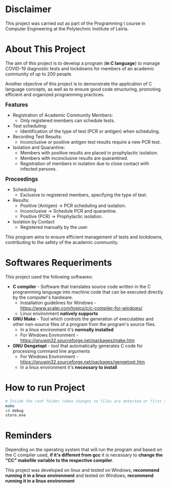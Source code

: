 # Disclaimer

This project was carried out as part of the Programming I course in Computer Engineering at the Polytechnic Institute of Leiria.

# About This Project

The aim of this project is to develop a program (**in C language**) to manage COVID-19 diagnostic tests and lockdowns for members of an academic community of up to 200 people.

Another objective of this project is to demonstrate the application of C language concepts, as well as to ensure good code structuring, promoting efficient and organized programming practices.

<span style="font-size: larger;font-weight:bold;">Features</span>

- Registration of Academic Community Members:
	- Only registered members can schedule tests.
- Test scheduling:
	- Identification of the type of test (PCR or antigen) when scheduling.
- Recording Test Results:
	- Inconclusive or positive antigen test results require a new PCR test.
- Isolation and Quarantine:
	- Members with positive results are placed in prophylactic isolation.
	- Members with inconclusive results are quarantined.
	- Registration of members in isolation due to close contact with infected persons.

<span style="font-size: larger;font-weight:bold;">Proceedings</span>

- Scheduling
	- Exclusive to registered members, specifying the type of test.
- Results:
	- Positive (Antigen) → PCR scheduling and isolation.
	- Inconclusive → Schedule PCR and quarantine.
	- Positive (PCR) → Prophylactic isolation.
- Isolation by Contact
	- Registered manually by the user.

This program aims to ensure efficient management of tests and lockdowns, contributing to the safety of the academic community.

# Softwares Requeriments

This project used the following softwares:

- **C compiler** - Software that translates source code written in the C programming language into machine code that can be executed directly by the computer's hardware.
	- Installation guidelines for Windows - https://www.scaler.com/topics/c/c-compiler-for-windows/
	- Linux environment **natively supports**
- **GNU Make** - Tool which controls the generation of executables and other non-source files of a program from the program's source files.
	- In a linux environment it's **normally installed**
	- For Windows Environment - https://gnuwin32.sourceforge.net/packages/make.htm
- **GNU Gengetopt** - tool that automatically generates C code for processing command line arguments
	- For Windows Environment - https://gnuwin32.sourceforge.net/packages/gengetopt.htm
	- In a linux environment it's **necessary to install**

# How to run Project

```bash
# Inside the root folder (when changes to files are detected or first time)
make
cd debug
store.exe
```

# Reminders

Depending on the operating system that will run the program and based on the C compiler used, **if it's different from gcc** it is necessary to **change the "CC" makefile variable to the respective compiler**.

This project was developed on linux and tested on Windows, **recommend running it in a linux environment** and tested on Windows, **recommend running it in a linux environment**
